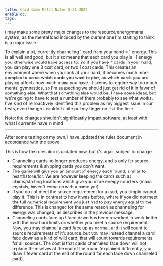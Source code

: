 ```yaml
---
title: Card Game Patch Notes 5-21-2024
enableToc: 
tags:
---
```

I may make some pretty major changes to the resource/energy/mana system, as the mental load induced by the current one I'm starting to think is a major issue.

To explain a bit, currently channeling 1 card from your hand = 1 energy. This is all well and good, but it also means that each card you play is -1 energy you otherwise would have access to. So if you have 4 cards in your hand, you can play one 3 cost card, or two 1 cost cards. This creates an environment where when you look at your hand, it becomes much more complex to parse which cards you want to play, as which cards you are playing affects how much mana you have. It seems to require way too much mental gymnastics, so I'm suspecting we should just get rid of it in favor of something else. What that something else would be, I have some ideas, but we're going to have to test a number of them probably to see what works. I've kind of retroactively identified this problem as my biggest issue in our tests, even though I couldn't quite put my finger on it at the time.

Note: the changes shouldn't significantly impact software, at least with what I currently have in mind

---
After some testing on my own, I have updated the rules document in accordance with the above. 

This is how the rules doc is updated now, but it's again subject to change
-  Channeling cards no longer produces energy, and is only for source requirements & shipping cards you don't want.
- The game will give you an amount of energy each round, similar to hearthstone/lor. We are however keeping the cards such as claims/starting locations which give you more energy counters (mana crystals, haven't come up with a name yet).
- If you do not meet the source requirement for a card, you simply cannot play it. This is in contrast to how it was before, where if you did not meet the full numerical requirement you just had to pay energy equal to the difference. This is changed for the same reason as channeling for energy was changed, as described in the previous message.
- Channeling cards face up / face down has been reworked to work better with the now hard limits on whether you meet a source requirement. Now, you may channel a card face up as normal, and it will count to source requirements of it's source, but you may instead channel a card face down as a kind of wild card, that will count towards requirements for all sources. The cost is that cards channeled face down will not replace themselves at the end of the round (explained differently, you draw 1 fewer card at the end of the round for each face down channeled card).
